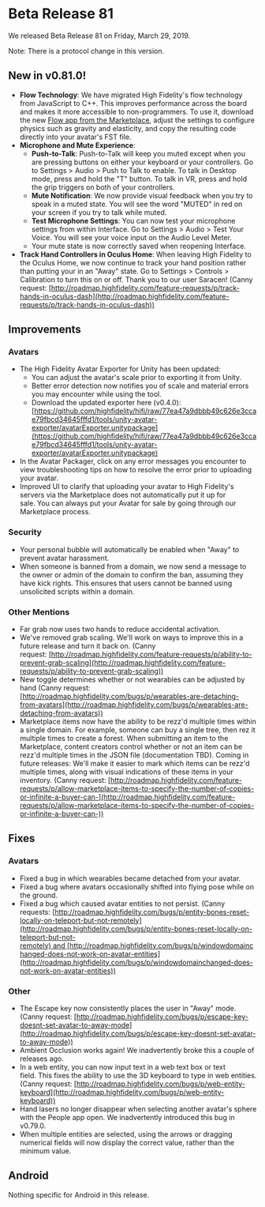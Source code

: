 # Beta Release 81

We released Beta Release 81 on Friday, March 29, 2019.

Note: There is a protocol change in this version.

## New in v0.81.0!

* **Flow Technology**: We have migrated High Fidelity's flow technology from JavaScript to C++. This improves performance across the board and makes it more accessible to non-programmers. To use it, download the new [Flow app from the Marketplace](https://highfidelity.com/marketplace/items/370b8ff7-d5ad-4410-9c5c-0ead86e69756), adjust the settings to configure physics such as gravity and elasticity, and copy the resulting code directly into your avatar's FST file. 
* **Microphone and Mute Experience**: 
    * **Push-to-Talk**: Push-to-Talk will keep you muted except when you are pressing buttons on either your keyboard or your controllers. Go to Settings > Audio > Push to Talk to enable. To talk in Desktop mode, press and hold the "T" button. To talk in VR, press and hold the grip triggers on both of your controllers.
    * **Mute Notification**: We now provide visual feedback when you try to speak in a muted state. You will see the word "MUTED" in red on your screen if you try to talk while muted.
    * **Test Microphone Settings**: You can now test your microphone settings from within Interface. Go to Settings > Audio > Test Your Voice. You will see your voice input on the Audio Level Meter. 
    * Your mute state is now correctly saved when reopening Interface.
* **Track Hand Controllers in Oculus Home**: When leaving High Fidelity to the Oculus Home, we now continue to track your hand position rather than putting your in an "Away" state. Go to Settings > Controls > Calibration to turn this on or off. Thank you to our user Saracen! (Canny request: [http://roadmap.highfidelity.com/feature-requests/p/track-hands-in-oculus-dash](http://roadmap.highfidelity.com/feature-requests/p/track-hands-in-oculus-dash))


## Improvements

### Avatars

* The High Fidelity Avatar Exporter for Unity has been updated:
    * You can adjust the avatar's scale prior to exporting it from Unity.
    * Better error detection now notifies you of scale and material errors you may encounter while using the tool.
    * Download the updated exporter here (v0.4.0): [https://github.com/highfidelity/hifi/raw/77ea47a9dbbb49c626e3ccae79fbcd34645fffd1/tools/unity-avatar-exporter/avatarExporter.unitypackage](https://github.com/highfidelity/hifi/raw/77ea47a9dbbb49c626e3ccae79fbcd34645fffd1/tools/unity-avatar-exporter/avatarExporter.unitypackage)
* In the Avatar Packager, click on any error messages you encounter to view troubleshooting tips on how to resolve the error prior to uploading your avatar. 
* Improved UI to clarify that uploading your avatar to High Fidelity's servers via the Marketplace does not automatically put it up for sale. You can always put your Avatar for sale by going through our Marketplace process.

### Security

* Your personal bubble will automatically be enabled when "Away" to prevent avatar harassment.
* When someone is banned from a domain, we now send a message to the owner or admin of the domain to confirm the ban, assuming they have kick rights. This ensures that users cannot be banned using unsolicited scripts within a domain.

### Other Mentions

* Far grab now uses two hands to reduce accidental activation.
* We've removed grab scaling. We'll work on ways to improve this in a future release and turn it back on. (Canny request: [http://roadmap.highfidelity.com/feature-requests/p/ability-to-prevent-grab-scaling](http://roadmap.highfidelity.com/feature-requests/p/ability-to-prevent-grab-scaling))
* New toggle determines whether or not wearables can be adjusted by hand (Canny request: [http://roadmap.highfidelity.com/bugs/p/wearables-are-detaching-from-avatars](http://roadmap.highfidelity.com/bugs/p/wearables-are-detaching-from-avatars))
* Marketplace items now have the ability to be rezz'd multiple times within a single domain. For example, someone can buy a single tree, then rez it multiple times to create a forest. When submitting an item to the Marketplace, content creators control whether or not an item can be rezz'd multiple times in the JSON file (documentation TBD). Coming in future releases: We'll make it easier to mark which items can be rezz'd multiple times, along with visual indications of these items in your inventory. (Canny request: [http://roadmap.highfidelity.com/feature-requests/p/allow-marketplace-items-to-specify-the-number-of-copies-or-infinite-a-buyer-can-](http://roadmap.highfidelity.com/feature-requests/p/allow-marketplace-items-to-specify-the-number-of-copies-or-infinite-a-buyer-can-))

## Fixes

### Avatars

* Fixed a bug in which wearables became detached from your avatar.
* Fixed a bug where avatars occasionally shifted into flying pose while on the ground.
* Fixed a bug which caused avatar entities to not persist. (Canny requests: [http://roadmap.highfidelity.com/bugs/p/entity-bones-reset-locally-on-teleport-but-not-remotely](http://roadmap.highfidelity.com/bugs/p/entity-bones-reset-locally-on-teleport-but-not-remotely) and [http://roadmap.highfidelity.com/bugs/p/windowdomainchanged-does-not-work-on-avatar-entities](http://roadmap.highfidelity.com/bugs/p/windowdomainchanged-does-not-work-on-avatar-entities))


### Other

* The Escape key now consistently places the user in "Away" mode. (Canny request: [http://roadmap.highfidelity.com/bugs/p/escape-key-doesnt-set-avatar-to-away-mode](http://roadmap.highfidelity.com/bugs/p/escape-key-doesnt-set-avatar-to-away-mode))
* Ambient Occlusion works again! We inadvertently broke this a couple of releases ago.
* In a web entity, you can now input text in a web text box or text field. This fixes the ability to use the 3D keyboard to type in web entities. (Canny request: [http://roadmap.highfidelity.com/bugs/p/web-entity-keyboard](http://roadmap.highfidelity.com/bugs/p/web-entity-keyboard))
* Hand lasers no longer disappear when selecting another avatar's sphere with the People app open. We inadvertently introduced this bug in v0.79.0.
* When multiple entities are selected, using the arrows or dragging numerical fields will now display the correct value, rather than the minimum value.

## Android

Nothing specific for Android in this release.
